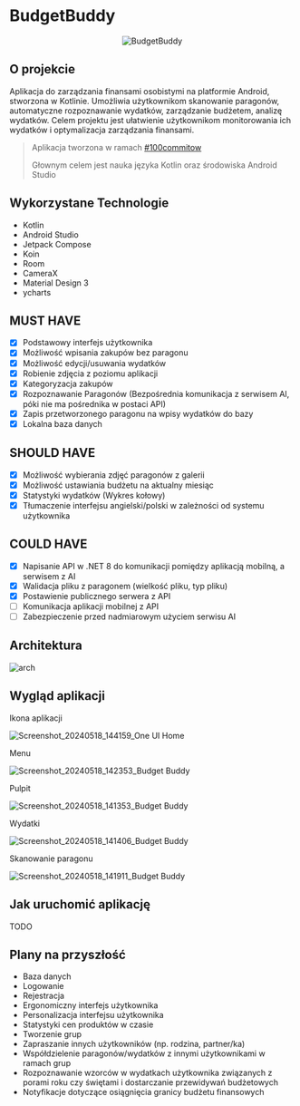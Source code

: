 # BudgetBuddy

<p align="center">
  <img src="https://github.com/KogelMogel123/BudgetBuddy/assets/19485654/5ff35d5b-7aeb-4526-8187-2e374a689dba" alt="BudgetBuddy">
</p>

## O projekcie
Aplikacja do zarządzania finansami osobistymi na platformie Android, stworzona w Kotlinie. Umożliwia użytkownikom skanowanie paragonów, automatyczne rozpoznawanie wydatków, zarządzanie budżetem, analizę wydatków. Celem projektu jest ułatwienie użytkownikom monitorowania ich wydatków i optymalizacja zarządzania finansami.

> <p align="left">Aplikacja tworzona w ramach <a href="https://100commitow.pl">#100commitow</a>
> <p align="left">Głownym celem jest nauka języka Kotlin oraz środowiska Android Studio

## Wykorzystane Technologie
 - Kotlin
 - Android Studio
 - Jetpack Compose
 - Koin
 - Room
 - CameraX
 - Material Design 3
 - ycharts

## MUST HAVE
 - [x] Podstawowy interfejs użytkownika
 - [x] Możliwość wpisania zakupów bez paragonu
 - [x] Możliwość edycji/usuwania wydatków
 - [x] Robienie zdjęcia z poziomu aplikacji
 - [x] Kategoryzacja zakupów
 - [x] Rozpoznawanie Paragonów (Bezpośrednia komunikacja z serwisem AI, póki nie ma pośrednika w postaci API)
 - [x] Zapis przetworzonego paragonu na wpisy wydatków do bazy
 - [x] Lokalna baza danych

## SHOULD HAVE
 - [x] Możliwość wybierania zdjęć paragonów z galerii
 - [x] Możliwość ustawiania budżetu na aktualny miesiąc
 - [x] Statystyki wydatków (Wykres kołowy)
 - [x] Tłumaczenie interfejsu angielski/polski w zależności od systemu użytkownika

## COULD HAVE
 - [x] Napisanie API w .NET 8 do komunikacji pomiędzy aplikacją mobilną, a serwisem z AI
 - [x] Walidacja pliku z paragonem (wielkość pliku, typ pliku)
 - [x] Postawienie publicznego serwera z API
 - [ ] Komunikacja aplikacji mobilnej z API
 - [ ] Zabezpieczenie przed nadmiarowym użyciem serwisu AI

## Architektura

![arch](https://github.com/KogelMogel123/BudgetBuddy/assets/19485654/860848ee-319b-4531-8c00-84887a83d202)

## Wygląd aplikacji
Ikona aplikacji

![Screenshot_20240518_144159_One UI Home](https://github.com/KogelMogel123/BudgetBuddy/assets/19485654/fb9bc326-6a35-40ea-b7e8-d32231364244)

Menu

![Screenshot_20240518_142353_Budget Buddy](https://github.com/KogelMogel123/BudgetBuddy/assets/19485654/74e188cf-6c36-4a6f-babb-dd4b0a6419d9)

Pulpit

![Screenshot_20240518_141353_Budget Buddy](https://github.com/KogelMogel123/BudgetBuddy/assets/19485654/52436ab5-c08a-4bcc-9443-167810b3bd3a)

Wydatki

![Screenshot_20240518_141406_Budget Buddy](https://github.com/KogelMogel123/BudgetBuddy/assets/19485654/c7c4839b-a3b5-4ba9-80c1-2b43afbc8dce)

Skanowanie paragonu

![Screenshot_20240518_141911_Budget Buddy](https://github.com/KogelMogel123/BudgetBuddy/assets/19485654/1d70d89b-d77c-4718-95fa-dd6bb5196f1c)

## Jak uruchomić aplikację
TODO

## Plany na przyszłość
 - Baza danych
 - Logowanie
 - Rejestracja
 - Ergonomiczny interfejs użytkownika
 - Personalizacja interfejsu użytkownika
 - Statystyki cen produktów w czasie
 - Tworzenie grup
 - Zapraszanie innych użytkowników (np. rodzina, partner/ka)
 - Współdzielenie paragonów/wydatków z innymi użytkownikami w ramach grup
 - Rozpoznawanie wzorców w wydatkach użytkownika związanych z porami roku czy świętami i dostarczanie przewidywań budżetowych
 - Notyfikacje dotyczące osiągnięcia granicy budżetu finansowych
